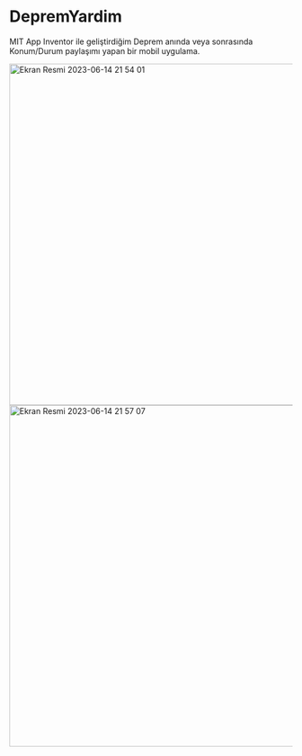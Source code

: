 # DepremYardim
MIT App Inventor ile geliştirdiğim Deprem anında veya sonrasında Konum/Durum paylaşımı yapan bir mobil uygulama.

<img width="607" alt="Ekran Resmi 2023-06-14 21 54 01" src="https://github.com/enesgumus/DepremYardim/assets/80697341/79426995-2503-497a-8438-51ff96cf89e3">


<img width="607" alt="Ekran Resmi 2023-06-14 21 57 07" src="https://github.com/enesgumus/DepremYardim/assets/80697341/8cde8fe9-e19c-41c8-80eb-55bf6df8703f">
